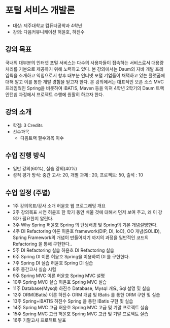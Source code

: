 # 포털 서비스 개발론 #
  * 대상: 제주대학교 컴퓨터공학과 4학년
  * 강의: 다음커뮤니케이션 허윤호, 하진수

## 강의 목표 ##
국내외 대부분의 인터넷 포털 서비스는 다수의 사용자들이 접속하는 서비스로서 대용량 처리를 기본으로 제공하기 위해 노력하고 있다. 본 강의에서는 Daum의 자바 개발 프레임웍을 소개하고 익힘으로서 향후 대부분 인터넷 포털 기업들이 채택하고 있는 플랫폼에 대해 알고 이를 통한 개발 경험을 얻고자 한다. 본 강의에서는 대표적인 오픈 소스 MVC 프레임웍인 Spring을 비롯하여 iBATIS, Maven 등을 익혀 4학년 2학기의 Daum 트랙 인턴쉽 과정에서 프로젝트 수행에 원활히 하고자 한다.

## 강의 소개 ##
  * 학점: 3 Credits
  * 선수과목
    * 다음트랙 필수과목 이수

## 수업 진행 방식 ##
  * 일반 강의(60%), 실습 강의(40%)
  * 성적 평가 방식: 중간 고사: 20, 개별 과제 : 20, 프로젝트: 50, 출석 : 10

## 수업 일정 (주별) ##
  * 1주	강의목표/강사 소개	허윤호	웹 프로그래밍 개요
  * 2주	강의목표 시연	허윤호	한 학기 동안 배울 것에 대해서 먼저 보여 주고, 왜 이 강의가 필요한지 알린다.
  * 3주	Why Spring	허윤호	Spring 의 탄생배경 및 Spring의 기본 개념설명한다.
  * 4주	DI Refactoring 이론	허윤호	framework(DIP, DI, IoC), OO 개념(SOLID), Spring Framework의 개념이 만들어지기 까지의 과정을 일반적인 코드의 Refactoring 을 통해 구현한다..
  * 5주	DI Refactoring 실습	허윤호	DI Refactoring 실습
  * 6주	Spring DI 이론	허윤호	Spring을 이용하여 DI 를 구현한다.
  * 7주	Spring DI 실습	허윤호	Spring DI 실습
  * 8주	중간고사		실습 시험
  * 9주	Spring MVC 이론	허윤호	Spring MVC 설명
  * 10주	Spring MVC 실습	허윤호	Spring MVC 실습
  * 11주	Database(Mysql)	하진수	Database, Mysql 개요, Sql 설명 및 실습
  * 12주	ORM(IBatis) 이론	하진수 	ORM 개념 및 IBatis 를 통한 ORM 구현 및 실습
  * 13주	Spring+iBATIS	하진수	Spring 을 통한 IBatis 구현 및 실습
  * 14주	Spring MVC 고급	허윤호	Spring MVC 고급 및 기말 프로젝트 실습
  * 15주	Spring MVC 고급	허윤호	Spring MVC 고급 및 기말 프로젝트 실습
  * 16주	기말고사		프로젝트 발표
